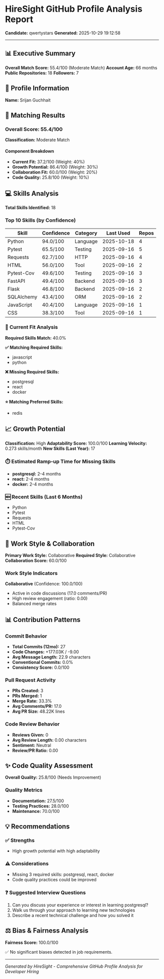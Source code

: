# HireSight GitHub Profile Analysis Report

**Candidate:** qwertystars
**Generated:** 2025-10-29 19:12:58

---

## 📊 Executive Summary

**Overall Match Score:** 55.4/100 (Moderate Match)
**Account Age:** 66 months
**Public Repositories:** 18
**Followers:** 7

## 👤 Profile Information

**Name:** Srijan Guchhait

## 🎯 Matching Results

### Overall Score: 55.4/100
**Classification:** Moderate Match

#### Component Breakdown

- **Current Fit:** 37.2/100 (Weight: 40%)
- **Growth Potential:** 86.4/100 (Weight: 30%)
- **Collaboration Fit:** 60.0/100 (Weight: 20%)
- **Code Quality:** 25.8/100 (Weight: 10%)

## 💻 Skills Analysis

**Total Skills Identified:** 18

### Top 10 Skills (by Confidence)

| Skill | Confidence | Category | Last Used | Repos |
|-------|------------|----------|-----------|-------|
| Python | 94.0/100 | Language | 2025-10-18 | 4 |
| Pytest | 65.5/100 | Testing | 2025-09-16 | 5 |
| Requests | 62.7/100 | HTTP | 2025-09-16 | 4 |
| HTML | 56.0/100 | Tool | 2025-09-16 | 2 |
| Pytest-Cov | 49.6/100 | Testing | 2025-09-16 | 3 |
| FastAPI | 49.4/100 | Backend | 2025-09-16 | 3 |
| Flask | 46.8/100 | Backend | 2025-09-16 | 2 |
| SQLAlchemy | 43.4/100 | ORM | 2025-09-16 | 2 |
| JavaScript | 40.4/100 | Language | 2025-09-16 | 1 |
| CSS | 38.3/100 | Tool | 2025-09-16 | 1 |

### 🎯 Current Fit Analysis

**Required Skills Match:** 40.0%

**✅ Matching Required Skills:**
- javascript
- python

**❌ Missing Required Skills:**
- postgresql
- react
- docker

**⭐ Matching Preferred Skills:**
- redis

## 📈 Growth Potential

**Classification:** High
**Adaptability Score:** 100.0/100
**Learning Velocity:** 0.273 skills/month
**New Skills (Last Year):** 17

### ⏱️ Estimated Ramp-up Time for Missing Skills

- **postgresql:** 2-4 months
- **react:** 2-4 months
- **docker:** 2-4 months

### 🆕 Recent Skills (Last 6 Months)

- Python
- Pytest
- Requests
- HTML
- Pytest-Cov

## 🤝 Work Style & Collaboration

**Primary Work Style:** Collaborative
**Required Style:** Collaborative
**Collaboration Score:** 60.0/100

### Work Style Indicators

**Collaborative** (Confidence: 100.0/100)
  - Active in code discussions (17.0 comments/PR)
  - High review engagement (ratio: 0.00)
  - Balanced merge rates

## 📊 Contribution Patterns

### Commit Behavior

- **Total Commits (12mo):** 27
- **Code Changes:** +177.03K / -9.00
- **Avg Message Length:** 22.9 characters
- **Conventional Commits:** 0.0%
- **Consistency Score:** 0.0/100

### Pull Request Activity

- **PRs Created:** 3
- **PRs Merged:** 1
- **Merge Rate:** 33.3%
- **Avg Comments/PR:** 17.0
- **Avg PR Size:** 48.22K lines

### Code Review Behavior

- **Reviews Given:** 0
- **Avg Review Length:** 0.00 characters
- **Sentiment:** Neutral
- **Review/PR Ratio:** 0.00

## ✨ Code Quality Assessment

**Overall Quality:** 25.8/100 (Needs Improvement)

### Quality Metrics

- **Documentation:** 27.5/100
- **Testing Practices:** 28.0/100
- **Maintenance:** 70.0/100

## 💡 Recommendations

### ✅ Strengths

- High growth potential with high adaptability

### ⚠️ Considerations

- Missing 3 required skills: postgresql, react, docker
- Code quality practices could be improved

### ❓ Suggested Interview Questions

1. Can you discuss your experience or interest in learning postgresql?
2. Walk us through your approach to learning new technologies
3. Describe a recent technical challenge and how you solved it

## ⚖️ Bias & Fairness Analysis

**Fairness Score:** 100.0/100

✅ No significant biases detected in job requirements.

---

*Generated by HireSight - Comprehensive GitHub Profile Analysis for Developer Hiring*
